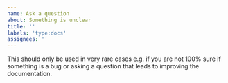 ```yaml
---
name: Ask a question
about: Something is unclear
title: ''
labels: 'type:docs'
assignees: ''
---
```


This should only be used in very rare cases e.g. if you are not 100% sure if something is a bug or asking a question that leads to improving the documentation.